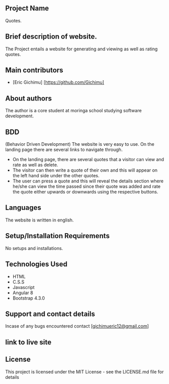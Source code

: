 ## Project Name
 Quotes.

## Brief description of website.
The Project entails a website for generating and viewing as well as rating quotes.

## Main contributors
- [Eric Gichimu] [https://github.com/Gichimu]


## About authors
The author is a core student at moringa school studying software development.

## BDD
(Behavior Driven Development)
The website is very easy to use. On the landing page there are several links to navigate through.
* On the landing page, there are several quotes that a visitor can view and rate as well as delete.
* The visitor can then write a quote of their own and this will appear on the left hand side under the other quotes.
* The user can press a quote and this will reveal the details section where he/she can view the time
passed since their quote was added and rate the quote either upwards or downwards using the respective 
buttons.


 
## Languages
The website is written in english.
## Setup/Installation Requirements
No setups and installations.
## Technologies Used
* HTML
* C.S.S
* Javascript
* Angular 8
* Bootstrap 4.3.0

## Support and contact details
 Incase of any bugs encountered contact [gichimueric12@gmail.com]

 ## link to live site
 
 ## License
This project is licensed under the MIT License - see the LICENSE.md file for details

